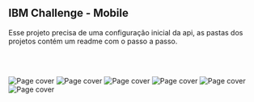 ## IBM Challenge - Mobile

Esse projeto precisa de uma configuração inicial da api, as pastas dos projetos contém um readme com o passo a passo.

<br><br>

![Page cover](https://github.com/eriksongoncalves/ibm-challenge-mobile/blob/master/screenshots/1-Login.jpg?raw=true)
![Page cover](https://github.com/eriksongoncalves/ibm-challenge-mobile/blob/master/screenshots/2-Cadastro-usuario.jpg?raw=true)
![Page cover](https://github.com/eriksongoncalves/ibm-challenge-mobile/blob/master/screenshots/3-Lista.jpg?raw=true)
![Page cover](https://github.com/eriksongoncalves/ibm-challenge-mobile/blob/master/screenshots/4-Cadastro-carro.jpg?raw=true)
![Page cover](https://github.com/eriksongoncalves/ibm-challenge-mobile/blob/master/screenshots/5-Detalhes.jpg?raw=true)
![Page cover](https://github.com/eriksongoncalves/ibm-challenge-mobile/blob/master/screenshots/6-Enviar-mensagem.jpg?raw=true)
